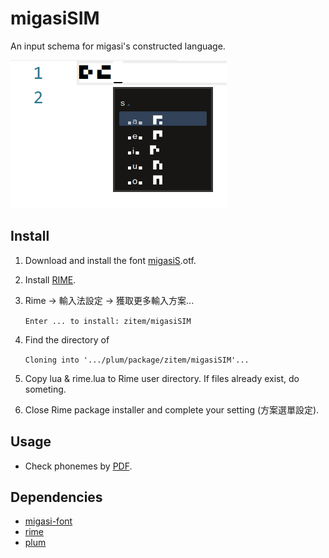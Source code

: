 # migasiSIM

An input schema for migasi's constructed language.

![Preview](Preview.png)

## Install

1. Download and install the font [migasiS](https://github.com/zitem/migasi-font/).otf.

2. Install [RIME](https://rime.im/).

3. Rime -> 輸入法設定 -> 獲取更多輸入方案...

    `Enter ... to install: zitem/migasiSIM`

4. Find the directory of

    `Cloning into '.../plum/package/zitem/migasiSIM'...`

5. Copy lua & rime.lua to Rime user directory. If files already exist, do someting.

6. Close Rime package installer and complete your setting (方案選單設定).

## Usage

* Check phonemes by [PDF](https://github.com/zitem/migasi-font/blob/main/Phonemes.pdf).

## Dependencies

* [migasi-font](https://github.com/zitem/migasi-font/)
* [rime](https://rime.im/)
* [plum](https://github.com/rime/plum)